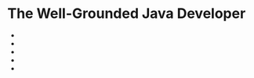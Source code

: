 # The Well-Grounded Java Developer

- [](자바-11에서의-작은-변경-사항.md)
- [](자바-모듈.md)
- [](자바-17.md)
- [](클래스-로딩.md)
- [](자바-동시성.md)